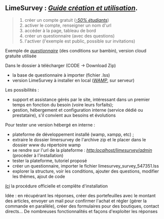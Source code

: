 
## LimeSurvey : *[Guide création et utilisation](https://manual.limesurvey.org/Quick_start_guide_-_LimeSurvey_3.0%2B#Introduction_-_What_is_LimeSurvey.3F.2Ffr)*.


> 1. créer un compte gratuit (*[-50% étudiants](https://www.limesurvey.org/fr/aide/faq/42-votre-abonnement/537-y-a-t-il-des-reductions-pour-les-institutions-scolaires-organisations-caritatives-etudiants)*)
> 2. activer le compte, renseigner un nom d'url
> 3. accéder à la page, tableau de bord
> 4. créer un questionnaire (avec des questions)
> 5. l'activer (l'exemple est public, possible sur invitations)

Exemple de *[questionnaire](https://testeur.limesurvey.net/547351)* (des conditions sur bambin), version cloud gratuite utilisée

Dans le dossier à télécharger (CODE -> Download Zip)
- la base de questionnaire à importer (fichier .lss)
- version LimeSurvey à installer en local (*[WAMP](https://www.wampserver.com/)*, sur serveur)


Les possibilités :
- support et assistance gérés par le site, intéressant dans un premier temps en fonction du besoin (voire leurs forfaits);
- gestion, hébergement et configuration interne (service dédié ou prestataire), s'il convient aux besoins et évolutions


Pour tester une version hébergé en interne :
- plateforme de développement installé (wamp, xampp, etc) ;
- extraire le dossier limersurvey de l'archive zip et le placer dans le dossier www du répertoire wamp
- se rendre sur l'url de la plateforme : *[http:localhost/limesurvey/admin](http:localhost/limesurvey/admin)* (procéder à l'installation)
- tester la plateforme, tutoriel proposé
- créer un questionnaire, importer le fichier limesurvey_survey_547351.lss 
- explorer la structure, voir les conditions, ajouter des questions, modifier les thêmes, ajout de code

*[Ici](https://manual.limesurvey.org/Installation_-_LimeSurvey_CE#Download_the_LimeSurvey_package)* la procédure officielle et complête d'installation


Idée : en récupérant les réponses, créer des portefeuilles avec le montant des articles, envoyer un mail pour confirmer l'achat et régler (gérer la commande en parallèle), créer des formulaires pour des boutiques, contact directs... 
De nombreuses fonctionnalités et façons d'exploiter les réponses

